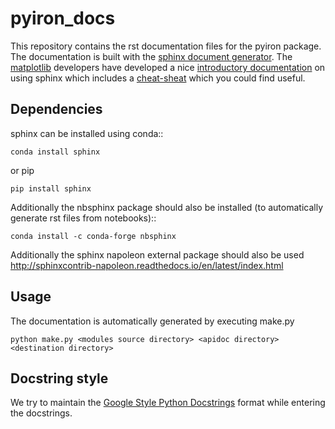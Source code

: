 # pyiron_docs

This repository contains the rst documentation files for the pyiron package. The documentation is built with the 
[sphinx document generator](http://www.sphinx-doc.org/en/stable/index.html). The [matplotlib](https://matplotlib.org/) 
developers have developed a nice [introductory documentation](https://matplotlib.org/) on using sphinx which includes a 
[cheat-sheat](https://matplotlib.org/sampledoc/cheatsheet.html) which you could find useful.

## Dependencies

sphinx can be installed using conda::


`conda install sphinx`

or pip

`pip install sphinx`

Additionally the nbsphinx package should also be installed (to automatically generate rst files from notebooks)::

`conda install -c conda-forge nbsphinx`

Additionally the sphinx napoleon external package should also be used http://sphinxcontrib-napoleon.readthedocs.io/en/latest/index.html


## Usage 

The documentation is automatically generated by executing make.py

`python make.py <modules source directory> <apidoc directory> <destination directory>`

## Docstring style

We try to maintain the [Google Style Python Docstrings](http://sphinxcontrib-napoleon.readthedocs.io/en/latest/example_google.html) format while entering the docstrings. 




